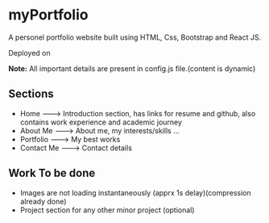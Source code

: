 # myPortfolio
A personel portfolio website built using HTML, Css, Bootstrap and React JS.

Deployed on []()

**Note:** All important details are present in config.js file.(content is dynamic)

## Sections
* Home ---> Introduction section, has links for resume and github, also contains work experience and academic journey
* About Me ---> About me, my interests/skills ...
* Portfolio ---> My best works
* Contact Me ---> Contact details

## Work To be done
* Images are not loading instantaneously (apprx 1s delay)(compression already done)
* Project section for any other minor project (optional)
